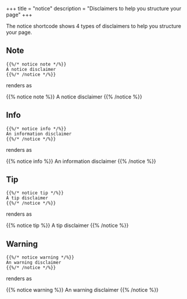 +++
title = "notice"
description = "Disclaimers to help you structure your page"
+++

The notice shortcode shows 4 types of disclaimers to help you structure your page.


## Note

	{{%/* notice note */%}}
	A notice disclaimer
	{{%/* /notice */%}}

renders as

{{% notice note %}}
A notice disclaimer
{{% /notice %}}


## Info

	{{%/* notice info */%}}
	An information disclaimer
	{{%/* /notice */%}}

renders as

{{% notice info %}}
An information disclaimer
{{% /notice %}}



## Tip

	{{%/* notice tip */%}}
	A tip disclaimer
	{{%/* /notice */%}}

renders as

{{% notice tip %}}
A tip disclaimer
{{% /notice %}}



## Warning

	{{%/* notice warning */%}}
	An warning disclaimer
	{{%/* /notice */%}}

renders as

{{% notice warning %}}
An warning disclaimer
{{% /notice %}}

